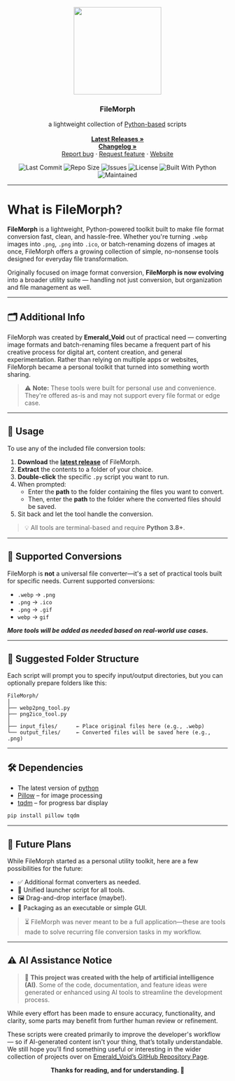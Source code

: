  <p align="center">
  <img width="200" height="200" src="https://i.imgur.com/MHrWKKt.png">
</p>

<h3 align="center">FileMorph</h3>

<p align="center">
  a lightweight collection of <a href="https://www.python.org/">Python-based</a> scripts
  <br>
 <br>
  <a href="https://github.com/EmeraldVoid/FileMorph/releases"><strong>Latest Releases »</strong></a>
  <br>
  <a href="https://github.com/EmeraldVoid/FileMorph/blob/main/changelog.md"><strong>Changelog »</strong></a>
  <br>
  <a href="https://github.com/EmeraldVoid/FileMorph/issues/new">Report bug</a>
  ·
  <a href="https://github.com/EmeraldVoid/FileMorph/issues/new">Request feature</a>
  ·
  <a href="https://emeraldvoid.github.io/FileMorph/">Website</a>
</p>

<p align="center">
  <img src="https://img.shields.io/github/last-commit/emeraldvoid/FileMorph" alt="Last Commit">
  <img src="https://img.shields.io/github/repo-size/emeraldvoid/FileMorph" alt="Repo Size">
  <img src="https://img.shields.io/github/issues/emeraldvoid/FileMorph" alt="Issues">
  <img src="https://img.shields.io/github/license/emeraldvoid/FileMorph" alt="License">
  <img src="https://img.shields.io/badge/built%20with-python-blue" alt="Built With Python">
  <img src="https://img.shields.io/badge/maintained-yes-brightgreen" alt="Maintained">
</p>

---

# What is FileMorph?

**FileMorph** is a lightweight, Python-powered toolkit built to make file format conversion fast, clean, and hassle-free. Whether you're turning `.webp` images into `.png`, `.png` into `.ico`, or batch-renaming dozens of images at once, FileMorph offers a growing collection of simple, no-nonsense tools designed for everyday file transformation.

Originally focused on image format conversion, **FileMorph is now evolving** into a broader utility suite — handling not just conversion, but organization and file management as well.

---

## 🗂️ Additional Info

FileMorph was created by **Emerald\_Void** out of practical need — converting image formats and batch-renaming files became a frequent part of his creative process for digital art, content creation, and general experimentation. Rather than relying on multiple apps or websites, FileMorph became a personal toolkit that turned into something worth sharing.


> ⚠️ **Note:** These tools were built for personal use and convenience. They're offered as-is and may not support every file format or edge case.

---

## 🧰 Usage

To use any of the included file conversion tools:

1. **Download** the **[latest release](https://github.com/EmeraldVoid/FileMorph/releases)** of FileMorph.
2. **Extract** the contents to a folder of your choice.
3. **Double-click** the specific `.py` script you want to run.
4. When prompted:
   - Enter the **path** to the folder containing the files you want to convert.
   - Then, enter the **path** to the folder where the converted files should be saved.
5. Sit back and let the tool handle the conversion.

> 💡 All tools are terminal-based and require **Python 3.8+**.

---

## 🔁 Supported Conversions

FileMorph is **not** a universal file converter—it's a set of practical tools built for specific needs. Current supported conversions:

- `.webp` → `.png`
- `.png` → `.ico`
- `.png` → `.gif`
- `webp` → `gif`


***More tools will be added as needed based on real-world use cases.***

---

## 📁 Suggested Folder Structure

Each script will prompt you to specify input/output directories, but you can optionally prepare folders like this:

```
FileMorph/
│
├── webp2png_tool.py
├── png2ico_tool.py
│
├── input_files/      ← Place original files here (e.g., .webp)
└── output_files/     ← Converted files will be saved here (e.g., .png)
```

---

## 🛠️ Dependencies

- The latest version of [python](https://www.python.org/)  
- [Pillow](https://python-pillow.org) – for image processing  
- [tqdm](https://github.com/tqdm/tqdm) – for progress bar display

```bash
pip install pillow tqdm
```

---

## 🧪 Future Plans

While FileMorph started as a personal utility toolkit, here are a few possibilities for the future:

- ✅ Additional format converters as needed.
- 🔄 Unified launcher script for all tools.
- 🖼️ Drag-and-drop interface (maybe!).
- 🧰 Packaging as an executable or simple GUI.

> ⏳ FileMorph was never meant to be a full application—these are tools made to solve recurring file conversion tasks in my workflow.

---

## ⚠️ AI Assistance Notice

> 🧠 **This project was created with the help of artificial intelligence (AI)**. Some of the code, documentation, and feature ideas were generated or enhanced using AI tools to streamline the development process.

While every effort has been made to ensure accuracy, functionality, and clarity, some parts may benefit from further human review or refinement.

These scripts were created primarily to improve the developer's workflow — so if AI-generated content isn't your thing, that’s totally understandable.
We still hope you’ll find something useful or interesting in the wider collection of projects over on [Emerald\_Void’s GitHub Repository Page](https://github.com/EmeraldVoid?tab=repositories).

<p align="center"><strong>Thanks for reading, and for understanding. 💚</strong></p>


